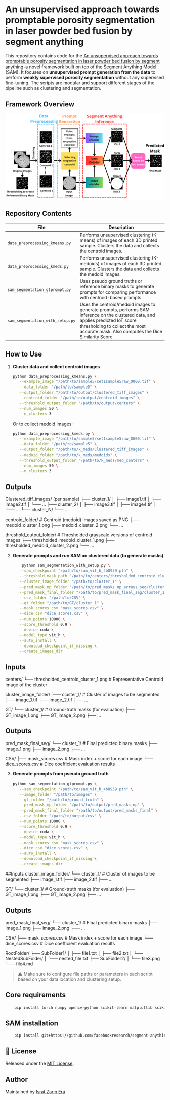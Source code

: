 # An unsupervised approach towards promptable porosity segmentation in laser powder bed fusion by segment anything

This repository contains code for the [An unsupervised approach towards promptable porosity segmentation in laser powder bed fusion by segment anything](https://www.nature.com/articles/s44334-025-00021-4)-a novel framework built on top of the Segment Anything Model (SAM). It focuses on **unsupervised prompt generation from the data** to perform **weakly supervised porosity segmentation** without any supervised fine-tuning. The scripts are modular and support different stages of the pipeline such as clustering and segmentation.

##  Framework Overview
![The proposed framework](images/porosity_framework.png)

##  Repository Contents

| File | Description |
|------|-------------|
| `data_preprocessing_kmeans.py` | Performs unsupervised clustering (K-means) of images of each 3D printed sample. Clusters the data and collects the centroid images. |
| `data_preprocessing_kmeds.py` | Performs unsupervised clustering (K-medoids) of images of each 3D printed sample. Clusters the data and collects the medoid images. |
| `sam_segmentation_gtprompt.py` | Uses pseudo ground truths or reference binary masks to generate prompts for comparing performance with centroid-based prompts. |
| `sam_segmentation_with_setup.py` | Uses the centroid/medoid images to generate prompts, performs SAM inference on the clustered data, and applies predicted IoT score thresholding to collect the most accurate mask. Also computes the Dice Similarity Score. |

##  How to Use

1. **Cluster data and collect centroid images**

   ```bash
   python data_preprocessing_kmeans.py \
      --example_image "/path/to/sample5/set1sample5raw_0000.tif" \
      --data_folder "/path/to/sample5" \
      --output_folder "/path/to/output/Clustered_tiff_images" \
      --centroid_folder "/path/to/output/centroid_images" \
      --threshold_output_folder "/path/to/output/centers" \
      --num_images 50 \
      --n_clusters 3
   ```

   Or to collect medoid images:

   ```bash
   python data_preprocessing_kmeds.py \
      --example_image "/path/to/sample5/set1sample5raw_0000.tif" \
      --data_folder "/path/to/sample5" \
      --output_folder "/path/to/k_meds/Clustered_tiff_images" \
      --medoid_folder "/path/to/k_meds/medoids" \
      --threshold_output_folder "/path/to/k_meds/med_centers" \
      --num_images 50 \
      --n_clusters 3
   ```
## Outputs 

Clustered_tiff_images/ (per sample)
├── cluster_1/
│   ├── image1.tif
│   ├── image2.tif
│   └── ...
├── cluster_2/
│   ├── image3.tif
│   ├── image4.tif
│   └── ...
└── cluster_N/
    └── ...

centroid_folder/               # Centroid (medoid) images saved as PNG
├── medoid_cluster_1.png
├── medoid_cluster_2.png
└── ...

threshold_output_folder/       # Thresholded grayscale versions of centroid images
├── thresholded_medoid_cluster_1.png
├── thresholded_medoid_cluster_2.png
└── ...




2. **Generate prompts and run SAM on clustered data (to generate masks)**

   ```bash
       python sam_segmentation_with_setup.py \
      --sam_checkpoint "/path/to/sam_vit_h_4b8939.pth" \
      --threshold_mask_path "/path/to/centers/thresholded_centroid_cluster_1.png" \
      --cluster_image_folder "/path/to/cluster_1" \
      --pred_mask_np_folder "/path/to/pred_masks_np_arrays_seg/cluster_1" \
      --pred_mask_final_folder "/path/to/pred_mask_final_seg/cluster_1" \
      --csv_folder "/path/to/CSV" \
      --gt_folder "/path/to/GT/cluster_1" \
      --mask_scores_csv "mask_scores.csv" \
      --dice_csv "dice_scores.csv" \
      --num_points 10000 \
      --score_threshold 0.9 \
      --device cuda \
      --model_type vit_h \
      --auto_install \
      --download_checkpoint_if_missing \
      --create_images_dir
   ```

## Inputs 
centers/
└── thresholded_centroid_cluster_1.png     # Representative Centroid Image of the cluster

cluster_image_folder/
└── cluster_1/                             # Cluster of images to be segmented
    ├── image_1.tif
    ├── image_2.tif
    ├── ...

GT/
└── cluster_1/                             # Ground-truth masks (for evaluation)
    ├── GT_image_1.png
    ├── GT_image_2.png
    ├── ...
## Outputs
pred_mask_final_seg/
└── cluster_1/                             # Final predicted binary masks
    ├── image_1.png
    ├── image_2.png
    ├── ...

CSV/
├── mask_scores.csv                        # Mask index + score for each image
└── dice_scores.csv                        # Dice coefficient evaluation results

3. **Generate prompts from pseudo ground truth**

   ```bash
   python sam_segmentation_gtprompt.py \
      --sam_checkpoint "/path/to/sam_vit_h_4b8939.pth" \
      --image_folder "/path/to/images" \
      --gt_folder "/path/to/ground_truth" \
      --pred_mask_np_folder "/path/to/output/pred_masks_np" \
      --pred_mask_final_folder "/path/to/output/pred_masks_final" \
      --csv_folder "/path/to/output/csv" \
      --num_points 10000 \
      --score_threshold 0.9 \
      --device cuda \
      --model_type vit_h \
      --mask_scores_csv "mask_scores.csv" \
      --dice_csv "dice_scores.csv" \
      --auto_install \
      --download_checkpoint_if_missing \
      --create_images_dir

   ```
   
 ##Inputs 
 cluster_image_folder/
└── cluster_1/                             # Cluster of images to be segmented
    ├── image_1.tif
    ├── image_2.tif
    ├── ...

GT/
└── cluster_1/                             # Ground-truth masks (for evaluation)
    ├── GT_image_1.png
    ├── GT_image_2.png
    ├── ...
    
 ## Outputs
pred_mask_final_seg/
└── cluster_1/                             # Final predicted binary masks
    ├── image_1.png
    ├── image_2.png
    ├── ...

CSV/
├── mask_scores.csv                        # Mask index + score for each image
└── dice_scores.csv                        # Dice coefficient evaluation results

RootFolder/
├── SubFolder1/
│   ├── file1.txt
│   ├── file2.txt
│   └── NestedSubFolder/
│       └── nested_file.txt
├── SubFolder2/
│   └── file3.png
└── file4.md
> ⚠️ Make sure to configure file paths or parameters in each script based on your data location and clustering setup.


## Core requirements
```bash
    pip install torch numpy opencv-python scikit-learn matplotlib scikit-image pillow
 ```
## SAM installation 
```bash
    pip install git+https://github.com/facebookresearch/segment-anything.git
 ```

## 📄 License

Released under the [MIT License](LICENSE).

##  Author

Maintained by [Israt Zarin Era](https://github.com/IE0005)
